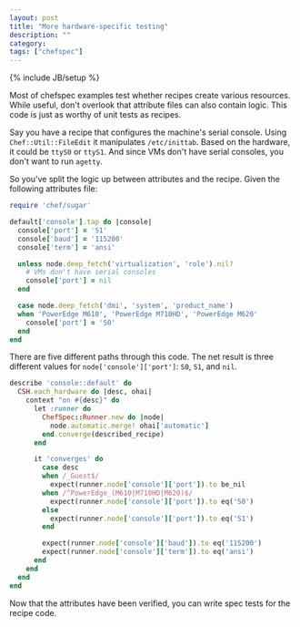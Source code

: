 ```yaml
---
layout: post
title: "More hardware-specific testing"
description: ""
category:
tags: ["chefspec"]
---
```

{% include JB/setup %}

Most of chefspec examples test whether recipes create various resources.  While
useful, don't overlook that attribute files can also contain logic. This code is
just as worthy of unit tests as recipes.

Say you have a recipe that configures the machine's serial console. Using
`Chef::Util::FileEdit` it manipulates `/etc/inittab`. Based on the hardware, it
could be `ttyS0` or `ttyS1`. And since VMs don't have serial consoles, you don't
want to run `agetty`.

So you've split the logic up between attributes and the recipe. Given the
following attributes file:

~~~ ruby
require 'chef/sugar'

default['console'].tap do |console|
  console['port'] = 'S1'
  console['baud'] = '115200'
  console['term'] = 'ansi'

  unless node.deep_fetch('virtualization', 'role').nil?
    # VMs don't have serial consoles
    console['port'] = nil
  end

  case node.deep_fetch('dmi', 'system', 'product_name')
  when 'PowerEdge M610', 'PowerEdge M710HD', 'PowerEdge M620'
    console['port'] = 'S0'
  end
end
~~~

There are five different paths through this code.  The net result is three
different values for `node['console']['port']`: `S0`, `S1`, and `nil`.

~~~ ruby
describe 'console::default' do
  CSH.each_hardware do |desc, ohai|
    context "on #{desc}" do
      let :runner do
        ChefSpec::Runner.new do |node|
          node.automatic.merge! ohai['automatic']
        end.converge(described_recipe)
      end

      it 'converges' do
        case desc
        when /_Guest$/
          expect(runner.node['console']['port']).to be_nil
        when /^PowerEdge_(M610|M710HD|M620)$/
          expect(runner.node['console']['port']).to eq('S0')
        else
          expect(runner.node['console']['port']).to eq('S1')
        end

        expect(runner.node['console']['baud']).to eq('115200')
        expect(runner.node['console']['term']).to eq('ansi')
      end
    end
  end
end
~~~

Now that the attributes have been verified, you can write spec tests for the recipe
code.
